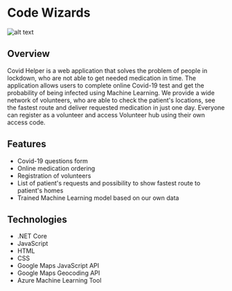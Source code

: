 # Code Wizards

![alt text](https://i.imgur.com/MP8Myj5.png)

## Overview
Covid Helper is a web application that solves the problem of people in lockdown, who are not able to get needed medication in time. The application allows users to complete online Covid-19 test and get the probability of being infected using Machine Learning. We provide a wide network of volunteers, who are able to check the patient's locations, see the fastest route and deliver requested medication in just one day. Everyone can register as a volunteer and access Volunteer hub using their own access code.

## Features
* Covid-19 questions form
* Online medication ordering
* Registration of volunteers
* List of patient's requests and possibility to show fastest route to patient's homes
* Trained Machine Learning model based on our own data

## Technologies
* .NET Core
* JavaScript
* HTML
* CSS
* Google Maps JavaScript API
* Google Maps Geocoding API
* Azure Machine Learning Tool
